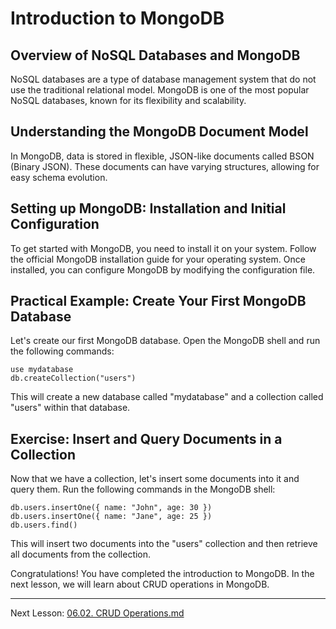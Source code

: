 # Introduction to MongoDB

## Overview of NoSQL Databases and MongoDB

NoSQL databases are a type of database management system that do not use the traditional relational model. MongoDB is one of the most popular NoSQL databases, known for its flexibility and scalability.

## Understanding the MongoDB Document Model

In MongoDB, data is stored in flexible, JSON-like documents called BSON (Binary JSON). These documents can have varying structures, allowing for easy schema evolution.

## Setting up MongoDB: Installation and Initial Configuration

To get started with MongoDB, you need to install it on your system. Follow the official MongoDB installation guide for your operating system. Once installed, you can configure MongoDB by modifying the configuration file.

## Practical Example: Create Your First MongoDB Database

Let's create our first MongoDB database. Open the MongoDB shell and run the following commands:

```
use mydatabase
db.createCollection("users")
```

This will create a new database called "mydatabase" and a collection called "users" within that database.

## Exercise: Insert and Query Documents in a Collection

Now that we have a collection, let's insert some documents into it and query them. Run the following commands in the MongoDB shell:

```
db.users.insertOne({ name: "John", age: 30 })
db.users.insertOne({ name: "Jane", age: 25 })
db.users.find()
```

This will insert two documents into the "users" collection and then retrieve all documents from the collection.

Congratulations! You have completed the introduction to MongoDB. In the next lesson, we will learn about CRUD operations in MongoDB.

---

Next Lesson: [06.02. CRUD Operations.md](06.02.%20CRUD%20Operations.md)